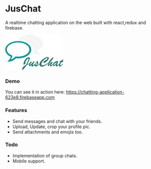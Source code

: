 # JusChat
A realtime chatting application on the web built with react,redux and firebase.<br/>

![logo](./src/assets/mylogo.png)

### Demo
You can see it in action here: https://chatting-application-623e8.firebaseapp.com

### Features
* Send messages and chat with your friends.
* Upload, Update, crop your profile pic.
* Send attachments and emojis too.

### Todo
* Implementation of group chats.
* Mobile support.
